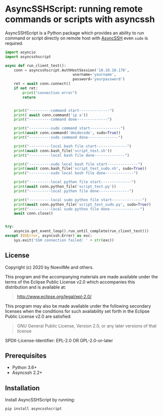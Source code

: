 AsyncSSHScript: running remote commands or scripts with asyncssh
================================================================

AsyncSSHScript is a Python package which provides an ability to run command or script directly on remote host with [AsyncSSH](https://github.com/ronf/asyncssh)
even `sudo` is required.

```python
import asyncio
import asyncsshscript

async def run_client_test():
    conn = asyncsshscript.AuthHostSession('10.10.10.178',
                               username='yourname',
                               password='yourpassword')
    ret = await conn.connect()
    if not ret:
        print("connection error")
        return


    print("----------command start--------------")
    print( await conn.command('ip a'))
    print("----------command done--------------")

    print("----------sudo command start--------------")
    print(await conn.command('dmidecode', sudo=True))
    print("----------sudo command done--------------")

    print("----------local bash file start--------------")
    print(await conn.bash_file('script_test.sh'))
    print("----------local bash file done--------------")

    print("----------sudo local bash file start--------------")
    print(await conn.bash_file('script_test_sudo.sh', sudo=True))
    print("----------sudo local bash file done-------------")

    print("----------local python file start--------------")
    print(await conn.python_file('script_test.py'))
    print("----------local python file done--------------")

    print("----------local sudo python file start--------------")
    print(await conn.python_file('script_test_sudo.py', sudo=True))
    print("----------local sudo python file done--------------")
    await conn.close()


try:
    asyncio.get_event_loop().run_until_complete(run_client_test())
except (OSError, asyncssh.Error) as exc:
    sys.exit('SSH connection failed: ' + str(exc))
```

License
-------

Copyright (c) 2020 by NoevilMe and others.

This program and the accompanying materials are made available under
the terms of the Eclipse Public License v2.0 which accompanies this
distribution and is available at:

 > http://www.eclipse.org/legal/epl-2.0/

 This program may also be made available under the following secondary
 licenses when the conditions for such availability set forth in the
 Eclipse Public License v2.0 are satisfied:

> GNU General Public License, Version 2.0, or any later versions of
    that license

SPDX-License-Identifier: EPL-2.0 OR GPL-2.0-or-later

Prerequisites
-------------

* Python 3.6+
* Asyncssh 2.2+

Installation
------------

Install AsyncSSHScript by running:

 `pip install asyncsshscript`
